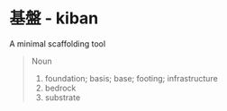 # 基盤 - kiban
A minimal scaffolding tool

> Noun
> 1. foundation; basis; base; footing; infrastructure
> 2. bedrock
> 3. substrate
